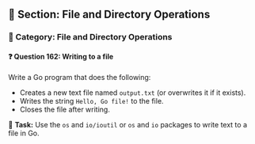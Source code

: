 ## 📘 Section: File and Directory Operations  
### 🔹 Category: File and Directory Operations  
#### ❓ Question 162: Writing to a file

Write a Go program that does the following:

- Creates a new text file named `output.txt` (or overwrites it if it exists).
- Writes the string `Hello, Go file!` to the file.
- Closes the file after writing.

🔧 **Task:** Use the `os` and `io/ioutil` or `os` and `io` packages to write text to a file in Go.
